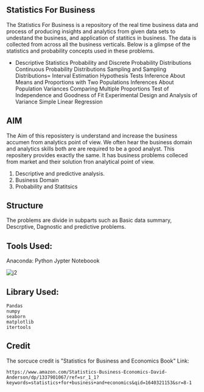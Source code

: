 ## Statistics For Business 
The Statistics For Business is a repository of the real time business data and process of producing insights and analytics from given data sets to undestand the business, and application of statitics in business. The data is collected from across all the business verticals. Below is a glimpse of the statistics and probability concepts used in these problems.

- Descriptive Statistics
Probability and Discrete Probability Distributions 
Continuous Probability Distributions
Sampling and Sampling Distributions=
Interval Estimation
Hypothesis Tests
Inference About Means and Proportions with Two Populations
Inferences About Population Variances
Comparing Multiple Proportions
Test of Independence and Goodness of Fit
Experimental Design and Analysis of Variance
Simple Linear Regression

## AIM

The Aim of this reposistery is understand and increase the business accumen from analytics point of view. We often hear the business domain and analytics skills both are are required to be a good analyst. This repositery provides exactly the same. It has business problems colleced from market and their solution fron analytical point of view.

1. Descriptive and predictive analysis.
2. Business Domain
3. Probability and Statitsics

## Structure

The problems are divide in subparts such as Basic data summary, Descrptive, Dagnostic and predictive problems.

## Tools Used:
Anaconda: Python Jypter Noteboook

![j2](https://user-images.githubusercontent.com/64645859/147317652-c1e06930-1ab1-419c-a375-51e3202852c5.png)



## Library Used:
```
Pandas
numpy
seaborn
matplotlib
itertools
```

## Credit
The sorcuce credit is "Statistics for Business and Economics Book"
Link: 
```
https://www.amazon.com/Statistics-Business-Economics-David-Anderson/dp/1337901067/ref=sr_1_1?keywords=statistics+for+business+and+economics&qid=1640321153&sr=8-1
```
